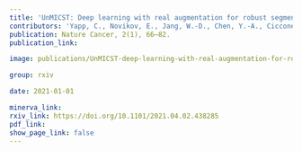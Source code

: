 ```yaml
---
title: 'UnMICST: Deep learning with real augmentation for robust segmentation of highly multiplexed images of human tissues'
contributors: 'Yapp, C., Novikov, E., Jang, W.-D., Chen, Y.-A., Cicconet, M., Maliga, Z., Jacobson, C. A., Wei, D., Santagata, S., Pfister, H., & Sorger, P. K. (2021).'
publication: Nature Cancer, 2(1), 66–82.
publication_link:

image: publications/UnMICST-deep-learning-with-real-augmentation-for-robust-segmentation-of-highly-multiplexed-images-of-human-tissues.PNG

group: rxiv

date: 2021-01-01

minerva_link:
rxiv_link: https://doi.org/10.1101/2021.04.02.438285
pdf_link:
show_page_link: false
---
```

